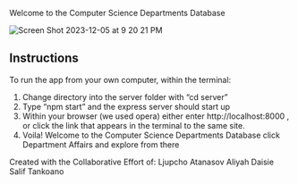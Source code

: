 Welcome to the Computer Science Departments Database

![Screen Shot 2023-12-05 at 9 20 21 PM](https://github.com/Demonstrablee/CMP420-FinalProject/assets/78444693/52acc002-5c42-4861-9808-f8ab04f3988c)
## Instructions
To run the app from your own computer, within the terminal:
 
1. 	Change directory into the server folder with “cd server”
2. 	Type “npm start” and the express server should start up
3. 	Within your browser (we used opera) either enter http://localhost:8000 , or click the link that appears in the terminal to the same site.
4. 	Voila! Welcome to the Computer Science Departments Database click Department Affairs and explore from there

Created with the Collaborative Effort of:
Ljupcho Atanasov
Aliyah Daisie
Salif Tankoano
